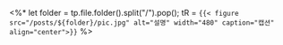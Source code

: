 <%*
let folder = tp.file.folder().split("/").pop();
tR = `{{< figure src="/posts/${folder}/pic.jpg" alt="설명" width="480" caption="캡션" align="center">}}`
%>
